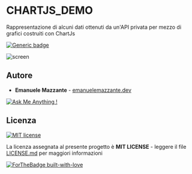 # CHARTJS_DEMO
Rappresentazione di alcuni dati ottenuti da un'API privata per mezzo di grafici costruiti con ChartJs

[![Generic badge](https://img.shields.io/badge/LIVEDEMO-QUI-<COLOR>.svg)](https://emanuelemazzante.dev/demo/chart/)

![screen](../master/art/demo_screen.png)

## Autore

* **Emanuele Mazzante** - [emanuelemazzante.dev](https://emanuelemazzante.dev) 

[![Ask Me Anything !](https://img.shields.io/badge/Ask%20me-anything-1abc9c.svg)](https://emanuelemazzante.dev/)

## Licenza

[![MIT license](https://img.shields.io/badge/License-MIT-blue.svg)](https://lbesson.mit-license.org/)

La licenza assegnata al presente progetto è **MIT LICENSE** - leggere il file [LICENSE.md](LICENSE.md) per maggiori informazioni

[![ForTheBadge built-with-love](http://ForTheBadge.com/images/badges/built-with-love.svg)](https://emanuelemazzante.dev/)
